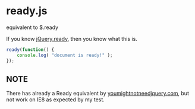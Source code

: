 # ready.js

equivalent to $.ready

If you know [jQuery.ready](https://learn.jquery.com/using-jquery-core/document-ready/), then you know what this is.

```js
ready(function() {
    console.log( "document is ready!" );
});
```

## NOTE

There has already a Ready equivalent by [youmightnotneedjquery.com](http://youmightnotneedjquery.com/), but not work on IE8 as expected by my test.